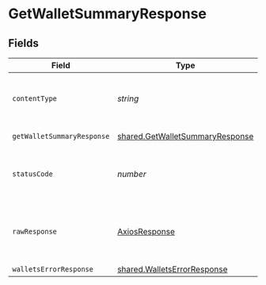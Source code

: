 # GetWalletSummaryResponse


## Fields

| Field                                                                              | Type                                                                               | Required                                                                           | Description                                                                        |
| ---------------------------------------------------------------------------------- | ---------------------------------------------------------------------------------- | ---------------------------------------------------------------------------------- | ---------------------------------------------------------------------------------- |
| `contentType`                                                                      | *string*                                                                           | :heavy_check_mark:                                                                 | HTTP response content type for this operation                                      |
| `getWalletSummaryResponse`                                                         | [shared.GetWalletSummaryResponse](../../models/shared/getwalletsummaryresponse.md) | :heavy_minus_sign:                                                                 | Wallet summary                                                                     |
| `statusCode`                                                                       | *number*                                                                           | :heavy_check_mark:                                                                 | HTTP response status code for this operation                                       |
| `rawResponse`                                                                      | [AxiosResponse](https://axios-http.com/docs/res_schema)                            | :heavy_minus_sign:                                                                 | Raw HTTP response; suitable for custom response parsing                            |
| `walletsErrorResponse`                                                             | [shared.WalletsErrorResponse](../../models/shared/walletserrorresponse.md)         | :heavy_minus_sign:                                                                 | Error                                                                              |